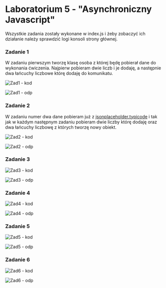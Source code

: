 # Laboratorium 5 - "Asynchroniczny Javascript"  

Wszystkie zadania zostały wykonane w index.js i żeby zobaczyć ich działanie należy sprawdzić logi konsoli strony głównej.  

### Zadanie 1  

W zadaniu pierwszym tworzę klasę osoba z której będę pobierał dane do wykonania ćwiczenia. Najpierw pobieram dwie liczb i je dodaję, a następnie dwa łańcuchy liczbowe którę dodaję do komunikatu.  

![Zad1 - kod](/assets/zad1-kod.png "Zadanie1")  

![Zad1 - odp](/assets/zad1-odp.png "Zadanie1")  

### Zadanie 2  

W zadaniu numer dwa dane pobieram już z [jsonplaceholder.typicode](https://jsonplaceholder.typicode.com) i tak jak w każdym następnym zadaniu pobieram dwie liczby którę dodaję oraz dwa łańcuchy liczbowę z których tworzę nowy obiekt.  

![Zad2 - kod](/assets/zad2-kod.png "Zadanie2")  

![Zad2 - odp](/assets/zad2-odp.png "Zadanie2")  

### Zadanie 3  

![Zad3 - kod](/assets/zad3-kod.png "Zadanie3")  

![Zad3 - odp](/assets/zad3-odp.png "Zadanie3")  

### Zadanie 4  

![Zad4 - kod](/assets/zad4-kod.png "Zadanie4")  

![Zad4 - odp](/assets/zad4-odp.png "Zadanie4")  

### Zadanie 5  

![Zad5 - kod](/assets/zad5-kod.png "Zadanie5")  

![Zad5 - odp](/assets/zad5-odp.png "Zadanie5")  

### Zadanie 6  

![Zad6 - kod](/assets/zad6-kod.png "Zadanie6")  

![Zad6 - odp](/assets/zad6-odp.png "Zadanie6") 










